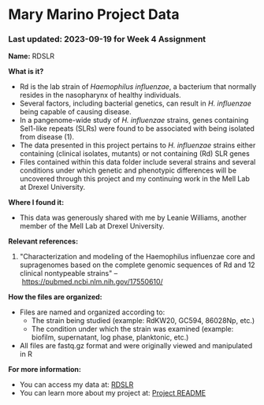 # Mary Marino Project Data
### Last updated: 2023-09-19 for Week 4 Assignment

**Name:** RDSLR

**What is it?**
* Rd is the lab strain of *Haemophilus influenzae*, a bacterium that normally resides in the nasopharynx of healthy individuals.
* Several factors, including bacterial genetics, can result in *H. influenzae* being capable of causing disease.
* In a pangenome-wide study of *H. influenzae* strains, genes containing Sel1-like repeats (SLRs) were found to be associated with being isolated from disease (1).
* The data presented in this project pertains to *H. influenzae* strains either containing (clinical isolates, mutants) or not containing (Rd) SLR genes
* Files contained within this data folder include several strains and several conditions under which genetic and phenotypic differences will be uncovered through this project and my continuing work in the Mell Lab at Drexel University.

**Where I found it:**
* This data was generously shared with me by Leanie Williams, another member of the Mell Lab at Drexel University.
 
**Relevant references:**
1. "Characterization and modeling of the Haemophilus influenzae core and supragenomes based on the complete genomic sequences of Rd and 12 clinical nontypeable strains" – https://pubmed.ncbi.nlm.nih.gov/17550610/

**How the files are organized:**
* Files are named and organized according to:
	* The strain being studied (example: RdKW20, GC594, 86028Np, etc.)
	* The condition under which the strain was examined (example: biofilm, supernatant, log phase,  planktonic, etc.)
* All files are fastq.gz format and were originally viewed and manipulated in R

**For more information:**
* You can access my data at: [RDSLR](#RDSLR)
* You can learn more about my project at: [Project README](README.md)
